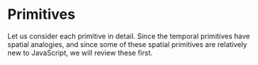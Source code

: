 
# Primitives

Let us consider each primitive in detail.
Since the temporal primitives have spatial analogies, and since some of these
spatial primitives are relatively new to JavaScript, we will review these first.

